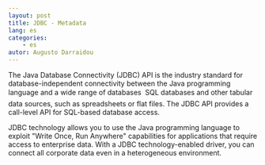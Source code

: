 ```yaml
---
layout: post
title: JDBC - Metadata
lang: es
categories:
    - es
autor: Augusto Darraidou
---
```


The Java Database Connectivity (JDBC) API is the industry standard for database-independent connectivity between the Java programming language and a wide range of databases  SQL databases and other tabular data sources, such as spreadsheets or flat files. The JDBC API provides a call-level API for SQL-based database access.

JDBC technology allows you to use the Java programming language to exploit "Write Once, Run Anywhere" capabilities for applications that require access to enterprise data. With a JDBC technology-enabled driver, you can connect all corporate data even in a heterogeneous environment.


  [mysql]: http://dev.mysql.com/doc/index-other.html
  [mysql sakila]: http://dev.mysql.com/doc/sakila/en/
  [api jdbc]: http://docs.oracle.com/javase/7/docs/technotes/guides/jdbc/
  [api ResultSet]: http://docs.oracle.com/javase/7/docs/api/java/sql/ResultSet.html
  [api DatabaseMetaData]: http://docs.oracle.com/javase/7/docs/api/java/sql/DatabaseMetaData.html
  [neo4j]: http://neo4j.com
  [neo4j sample db]: http://docs.neo4j.org/chunked/stable/cypherdoc-movie-database.html
  [groovy]: http://groovy.codehaus.org/

